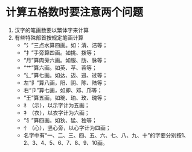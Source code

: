 
# 计算五格数时要注意两个问题

1. 汉字的笔画数要以繁体字来计算
2. 有些特殊部首按规定笔画计算
    - “氵”三点水算四画。如：清、洁等；
    - “扌”手旁算四画。如挑、拨等；
    - “月”算肉旁六画。如服、肪、脉等；
    - “艹”算六画。如英、苹、蓉等；
    - “辶”算七画。如达、迈、迅、过等；
    - 左“阝”算八画，阳、阴、陈、陆等；
    - 右“卩”算七画，如即、邓、邝等；
    - “王”算五画，如琬、珀、玫、瑰等；
    - 礻（示），以示字计为五画；
    - 衤（衣），以衣字计为六画；
    - “犭”算四画。如狄、猛、独等；
    - 忄（心），竖心旁，以心字计为四画；
    - 名字中有“一、二、三、四、五、六、七、八、九、十”的字要分别按1、2、3、4、5、6、7、8、9、10画。 
